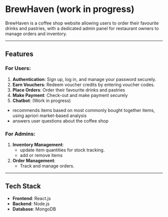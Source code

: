 # BrewHaven (work in progress)

BrewHaven is a coffee shop website allowing users to order their favourite drinks and pastries, with a dedicated admin panel for restaurant owners to manage orders and inventory. 

---

## Features  

### For Users:  
1. **Authentication**: Sign up, log in, and manage your password securely.  
2. **Earn Vouchers**: Redeem voucher credits by entering voucher codes.  
3. **Place Orders**: Order their favourite drinks and pastries
4. **Make Payment**: Check-out and make payment securely
5. **Chatbot**: (Work in progress) 
  - recommends items based on most commonly bought together items, using apriori market-based analysis
  - answers user questions about the coffee shop

### For Admins:  
1. **Inventory Management**:  
   - update item quantities for stock tracking.
   - add or remove items 
2. **Order Management**:  
   - Track and manage orders.  

---

## Tech Stack  

- **Frontend**: React.js  
- **Backend**: Node.js  
- **Database**: MongoDB  
